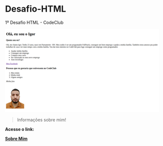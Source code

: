 # Desafio-HTML

1º Desafio HTML - CodeClub

<img src="./assets/images/informações.png" alt="foto">

> Informações sobre mim!

<p><strong>Acesse o link:<strong></p>
<a href="https://uilgo.github.io/Desafio-HTML/" target="_blank">Sobre Mim</a>
